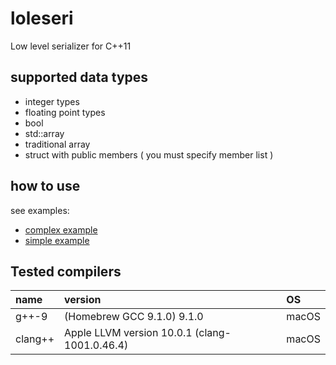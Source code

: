 loleseri
======
Low level serializer for C++11

## supported data types

* integer types
* floating point types
* bool
* std::array
* traditional array
* struct with public members ( you must specify member list )

## how to use

see examples:
* [complex example]( https://github.com/nabetani/loleseri/blob/master/src/examples/complex/main.cpp )
* [simple example]( https://github.com/nabetani/loleseri/blob/master/src/examples/simple/main.cpp )

## Tested compilers

|name|version|OS|
|:--|:--|:--|
|g++-9|(Homebrew GCC 9.1.0) 9.1.0|macOS|
|clang++|Apple LLVM version 10.0.1 (clang-1001.0.46.4)|macOS|

